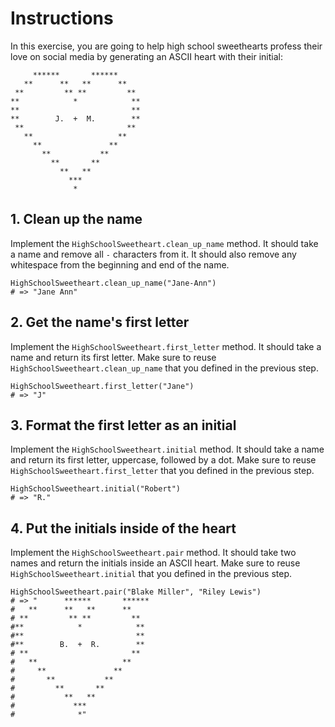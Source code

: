 # Instructions

In this exercise, you are going to help high school sweethearts profess their love on social media by generating an ASCII heart with their initial:

```
     ******       ******
   **      **   **      **
 **         ** **         **
**            *            **
**                         **
**        J.  +  M.        **
 **                       **
   **                   **
     **               **
       **           **
         **       **
           **   **
             ***
              *
```

## 1. Clean up the name

Implement the `HighSchoolSweetheart.clean_up_name` method.
It should take a name and remove all `-` characters from it.
It should also remove any whitespace from the beginning and end of the name.

```crystal
HighSchoolSweetheart.clean_up_name("Jane-Ann")
# => "Jane Ann"
```

## 2. Get the name's first letter

Implement the `HighSchoolSweetheart.first_letter` method.
It should take a name and return its first letter.
Make sure to reuse `HighSchoolSweetheart.clean_up_name` that you defined in the previous step.

```crystal
HighSchoolSweetheart.first_letter("Jane")
# => "J"
```

## 3. Format the first letter as an initial

Implement the `HighSchoolSweetheart.initial` method.
It should take a name and return its first letter, uppercase, followed by a dot.
Make sure to reuse `HighSchoolSweetheart.first_letter` that you defined in the previous step.

```crystal
HighSchoolSweetheart.initial("Robert")
# => "R."
```

## 4. Put the initials inside of the heart

Implement the `HighSchoolSweetheart.pair` method.
It should take two names and return the initials inside an ASCII heart.
Make sure to reuse `HighSchoolSweetheart.initial` that you defined in the previous step.

```crystal
HighSchoolSweetheart.pair("Blake Miller", "Riley Lewis")
# => "      ******       ******
#   **      **   **      **
# **         ** **         **
#**            *            **
#**                         **
#**        B.  +  R.        **
# **                       **
#   **                   **
#     **               **
#       **           **
#         **       **
#           **   **
#             ***
#              *"
```

